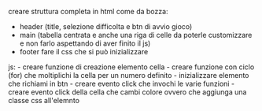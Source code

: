 creare struttura completa in html come da bozza:
- header (title, selezione difficolta e btn di avvio gioco)
- main (tabella centrata e anche una riga di celle da poterle customizzare e non farlo aspettando di aver finito il js)
- footer
fare il css che si può inizializzare

js:
    - creare funzione di creazione elemento cella
    - creare funzione con ciclo (for) che moltiplichi la cella per un numero definito
    - inizializzare elemento che richiami in btn 
    - creare evento click che invochi le varie funzioni
    - creare evento click della cella che cambi colore ovvero che aggiunga una classe css all'elemnto
